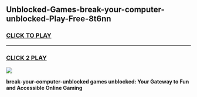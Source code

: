 
## Unblocked-Games-break-your-computer-unblocked-Play-Free-8t6nn
<h3>
<a href="https://premium76.site?title=break-your-computer-unblocked&ref=20M">CLICK TO PLAY</a></h3>
<hr>

<h3>
<a href="https://premium76.site?title=break-your-computer-unblocked&ref=20M">CLICK 2 PLAY</a>
  
</h3>

<a href="https://premium76.site?title=break-your-computer-unblocked&ref=19M"><img src="https://clearcache.store/games.png"></a>


**break-your-computer-unblocked games unblocked: Your Gateway to Fun and Accessible Online Gaming**

